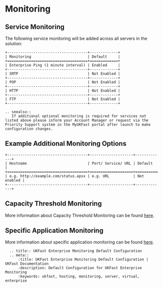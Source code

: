 # Monitoring

## Service Monitoring
The following service monitoring will be added across all servers in the solution:

```eval_rst
+-------------------------------------+-------------+
| Monitoring                          | Default     |
+=====================================+=============+
| Enterprise Ping (1 minute interval) | Enabled     |
+-------------------------------------+-------------+
| SMTP                                | Not Enabled |
+-------------------------------------+-------------+
| POP                                 | Not Enabled |
+-------------------------------------+-------------+
| HTTP                                | Not Enabled |
+-------------------------------------+-------------+
| FTP                                 | Not Enabled |
+-------------------------------------+-------------+
```
```eval_rst
.. seealso::
   If additional optional monitoring is required for services not listed above please inform your Account Manager or request via the Priority Support system in the MyUKFast portal after launch to make configuration changes.
```
## Example Additional Monitoring Options

```eval_rst
+-------------------------------------+--------------------+-------------+
| Hostname                            | Port/ Service/ URL | Default     |
+=====================================+====================+=============+
| e.g. http://example.com/status.apsx | e.g. URL           | Not enabled |
+-------------------------------------+--------------------+-------------+
```

## Capacity Threshold Monitoring

More information about Capacity Threshold Monitoring can be found [here](ctm.md).

## Specific Application Monitoring

More information about specific application monitoring can be found [here](app_monitoring.md).

```eval_rst
  .. title:: UKFast Enterprise Monitoring Default Configuration
  .. meta::
      :title: UKFast Enterprise Monitoring Default Configuration | UKFast Documentation
      :description: Default Configuration for UKFast Enterprise Monitoring
      :keywords: ukfast, hosting, monitoring, server, virtual, enterprise
